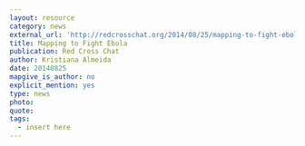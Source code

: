 ```yaml
---
layout: resource
category: news
external_url: 'http://redcrosschat.org/2014/08/25/mapping-to-fight-ebola/#sthash.44z7H3LF.BAJikROQ.dpbs'
title: Mapping to Fight Ebola
publication: Red Cross Chat
author: Kristiana Almeida
date: 20140825
mapgive_is_author: no
explicit_mention: yes
type: news
photo:
quote:
tags:
  - insert here
---
```


